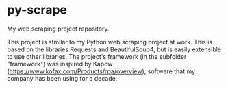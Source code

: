 # py-scrape
My web scraping project repository.

This project is stmilar to my Python web scraping project at work.  This is based on the libraries Requests and BeautifulSoup4, but is easily extensible to use other libraries.  The project's framework (in the subfolder "framework") was inspired by Kapow (https://www.kofax.com/Products/rpa/overview), software that my company has been using for a decade.

